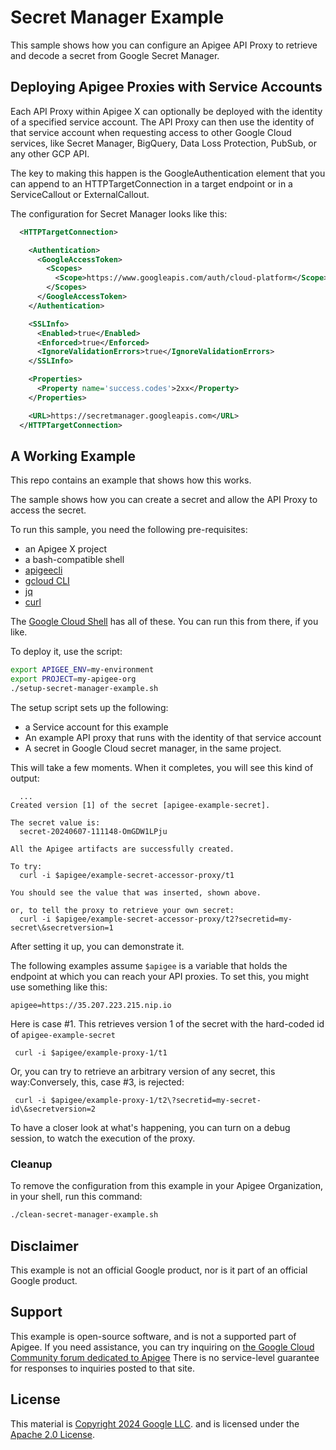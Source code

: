 # Secret Manager Example

This sample shows how you can configure an Apigee API Proxy to
retrieve and decode a secret from Google Secret Manager.

## Deploying Apigee Proxies with Service Accounts

Each API Proxy within Apigee X can optionally be deployed with the identity of  a specified service account. The API Proxy can then use the identity of that service account when requesting access to other Google Cloud services, like Secret Manager, BigQuery, Data Loss Protection, PubSub, or any other GCP API.

The key to making this happen is the GoogleAuthentication element that you can append to
an HTTPTargetConnection in a target endpoint or in a ServiceCallout or ExternalCallout.

The configuration for Secret Manager looks like this:
```xml
  <HTTPTargetConnection>

    <Authentication>
      <GoogleAccessToken>
        <Scopes>
          <Scope>https://www.googleapis.com/auth/cloud-platform</Scope>
        </Scopes>
      </GoogleAccessToken>
    </Authentication>

    <SSLInfo>
      <Enabled>true</Enabled>
      <Enforced>true</Enforced>
      <IgnoreValidationErrors>true</IgnoreValidationErrors>
    </SSLInfo>

    <Properties>
      <Property name='success.codes'>2xx</Property>
    </Properties>

    <URL>https://secretmanager.googleapis.com</URL>
  </HTTPTargetConnection>
```


## A Working Example

This repo contains an example that shows how this works.

The sample shows how you can create a secret and allow the API Proxy to access the secret.

To run this sample, you need the following pre-requisites:
- an Apigee X project
- a bash-compatible shell
- [apigeecli](https://github.com/apigee/apigeecli/blob/main/docs/apigeecli.md)
- [gcloud CLI](https://cloud.google.com/sdk/docs/install)
- [jq](https://jqlang.github.io/jq/)
- [curl](https://curl.se/)

The [Google Cloud Shell](https://cloud.google.com/shell) has all of these. You
can run this from there, if you like.


To deploy it, use the script:

```sh
export APIGEE_ENV=my-environment
export PROJECT=my-apigee-org
./setup-secret-manager-example.sh
```

The setup script sets up the following:
 - a Service account for this example
 - An example API proxy that runs with the identity of that service account
 - A secret in Google Cloud secret manager, in the same project.


This will take a few moments. When it completes, you will see this kind of output:
```
  ...
Created version [1] of the secret [apigee-example-secret].

The secret value is:
  secret-20240607-111148-OmGDW1LPju

All the Apigee artifacts are successfully created.

To try:
  curl -i $apigee/example-secret-accessor-proxy/t1

You should see the value that was inserted, shown above.

or, to tell the proxy to retrieve your own secret:
  curl -i $apigee/example-secret-accessor-proxy/t2?secretid=my-secret\&secretversion=1

```

After setting it up, you can demonstrate it.

The following examples assume `$apigee` is a variable that holds the endpoint at
which you can reach your API proxies. To set this, you might use something like
this:

```
apigee=https://35.207.223.215.nip.io
```

Here is case #1.  This retrieves version 1 of the secret with the hard-coded id of `apigee-example-secret`
```
 curl -i $apigee/example-proxy-1/t1
```

Or, you can try to retrieve an arbitrary version of any secret, this way:Conversely, this, case #3, is rejected:
```
 curl -i $apigee/example-proxy-1/t2\?secretid=my-secret-id\&secretversion=2
```


To have a closer look at what's happening, you can turn on a debug session, to
watch the execution of the proxy.


### Cleanup

To remove the configuration from this example in your Apigee Organization, in your shell, run this command:

```bash
./clean-secret-manager-example.sh
```


## Disclaimer

This example is not an official Google product, nor is it part of an
official Google product.


## Support

This example is open-source software, and is not a supported part of Apigee.  If
you need assistance, you can try inquiring on [the Google Cloud Community forum
dedicated to Apigee](https://goo.gle/apigee-community) There is no service-level
guarantee for responses to inquiries posted to that site.

## License

This material is [Copyright 2024 Google LLC](./NOTICE).
and is licensed under the [Apache 2.0 License](LICENSE).
